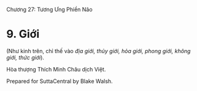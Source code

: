  

Chương 27: Tương Ưng Phiền Não

# 9\. Giới

(Như kinh trên, chỉ thế vào _địa giới, thủy giới, hỏa giới, phong giới, không giới, thức giới_).

Hòa thượng Thích Minh Châu dịch Việt.

Prepared for SuttaCentral by Blake Walsh.